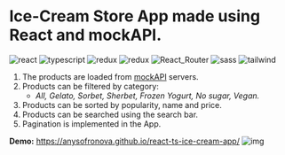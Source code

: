 <h1>Ice-Cream Store App made using React and mockAPI.</h1>

<div>
<img src="https://img.shields.io/badge/react-%23323330.svg?style=for-the-badge&logo=react&logoColor=white" alt="react">
<img src="https://img.shields.io/badge/typescript-%23323330.svg?style=for-the-badge&logo=typescript&logoColor=white" alt="typescript">
<img src="https://img.shields.io/badge/-redux_toolkit-323330?style=for-the-badge&amp;logo=redux" alt="redux">
<img src="https://img.shields.io/badge/-rtk_query-323330?style=for-the-badge&amp;logo=redux" alt="redux">
<img src="https://img.shields.io/badge/React_Router-%23323330?style=for-the-badge&logo=react-router&logoColor=white" alt="React_Router">
<img src="https://img.shields.io/badge/SASS-323330.svg?style=for-the-badge&logo=SASS&logoColor=white" alt="sass">
<img src="https://img.shields.io/badge/tailwindcss-%23323330.svg?style=for-the-badge&logo=tailwind-css&logoColor=white" alt="tailwind">
</div>
  
1. The products are loaded from [mockAPI](https://mockapi.io/docs) servers.
2. Products can be filtered by category:
   - _All, Gelato, Sorbet, Sherbet, Frozen Yogurt, No sugar, Vegan._
3. Products can be sorted by popularity, name and price.
4. Products can be searched using the search bar.
5. Pagination is implemented in the App.

**Demo:** https://anysofronova.github.io/react-ts-ice-cream-app/
![img](https://i.ibb.co/t238Pqj/2022-07-04-12-01-42.png)

